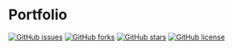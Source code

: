 # Portfolio
[![GitHub issues](https://img.shields.io/github/issues/KazuyaManabe/Portfolio)](https://github.com/KazuyaManabe/Portfolio/issues) [![GitHub forks](https://img.shields.io/github/forks/KazuyaManabe/Portfolio)](https://github.com/KazuyaManabe/Portfolio/network) [![GitHub stars](https://img.shields.io/github/stars/KazuyaManabe/Portfolio)](https://github.com/KazuyaManabe/Portfolio/stargazers) [![GitHub license](https://img.shields.io/github/license/KazuyaManabe/Portfolio)](https://github.com/KazuyaManabe/Portfolio)
